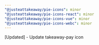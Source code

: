 ```yaml
---
"@justeattakeaway/pie-icons": minor
"@justeattakeaway/pie-icons-react": minor
"@justeattakeaway/pie-icons-vue": minor
"@justeattakeaway/pie-icons-webc": minor
---
```


[Updated] - Update takeaway-pay icon
